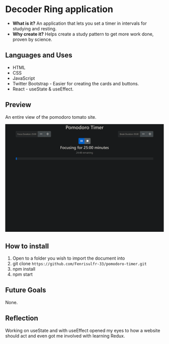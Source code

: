 # Decoder Ring application

* **What is it?** 
An application that lets you set a timer in intervals for studying and resting.
* **Why create it?**
Helps create a study pattern to get more work done, proven by science.

## Languages and Uses
* HTML
* CSS
* JavaScript
* Twitter Bootstrap - Easier for creating the cards and buttons.
* React - useState & useEffect.


## Preview
An entire view of the pomodoro tomato site.

![Pomodoro-timer](https://github.com/Fenrisulfr-33/pomodoro-timer/blob/main/pomodoro-timer.png?raw=true)

## How to install

1. Open to a folder you wish to import the document into
2. git clone `https://github.com/Fenrisulfr-33/pomodoro-timer.git`
3. npm install
4. npm start

## Future Goals
None.

## Reflection
Working on useState and with useEffect opened my eyes to how a website should act and even got me involved with learning Redux.
